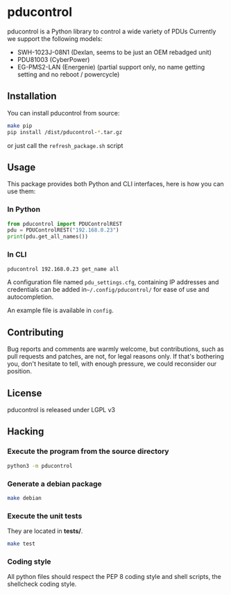 # pducontrol

pducontrol is a Python library to control a wide variety of PDUs
Currently we support the following models:

* SWH-1023J-08N1 (Dexlan, seems to be just an OEM rebadged unit)
* PDU81003 (CyberPower)
* EG-PMS2-LAN (Energenie) (partial support only, no name getting setting and no
  reboot / powercycle)

## Installation

 You can install pducontrol from source:

```sh
make pip
pip install /dist/pducontrol-*.tar.gz
```
or just call the ``refresh_package.sh`` script

## Usage

This package provides both Python and CLI interfaces, here is how you can 
use them:

### In Python

```python
from pducontrol import PDUControlREST
pdu = PDUControlREST("192.168.0.23")
print(pdu.get_all_names())
```

### In CLI

```sh
pducontrol 192.168.0.23 get_name all
```

A configuration file named `pdu_settings.cfg`, containing IP addresses and
credentials can be added in`~/.config/pducontrol/` for ease of use and 
autocompletion. 

An example file is available in `config`.


## Contributing

Bug reports and comments are warmly welcome,
but contributions, such as pull requests and patches,
are not, for legal reasons only.
If that's bothering you, don't hesitate to tell, with enough pressure, we could
reconsider our position.

## License

pducontrol is released under LGPL v3

## Hacking

### Execute the program from the source directory

```sh
python3 -m pducontrol
```

### Generate a debian package

```sh
make debian
```

### Execute the unit tests

They are located in **tests/**.

```sh
make test
```

### Coding style

All python files should respect the PEP 8 coding style and shell scripts, the
shellcheck coding style.
